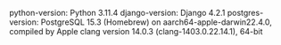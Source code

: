 python-version: Python 3.11.4
django-version: Django 4.2.1
postgres-version: PostgreSQL 15.3 (Homebrew) on aarch64-apple-darwin22.4.0, compiled by Apple clang version 14.0.3 (clang-1403.0.22.14.1), 64-bit
